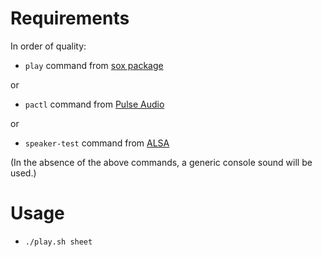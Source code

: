 # Requirements

In order of quality:

- ```play``` command from [sox package](http://sox.sourceforge.net)

or

- ```pactl``` command from [Pulse Audio](http://pulseaudio.org)

or

- ```speaker-test``` command from [ALSA](https://www.alsa-project.org/)

(In the absence of the above commands, a generic console sound will be used.)

# Usage

- 
    ```
    ./play.sh sheet
    ```